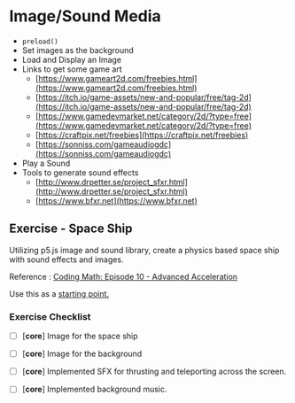 # Image/Sound Media

- `preload()`
- Set images as the background
- Load and Display an Image
- Links to get some game art
    + [https://www.gameart2d.com/freebies.html](https://www.gameart2d.com/freebies.html)
    + [https://itch.io/game-assets/new-and-popular/free/tag-2d](https://itch.io/game-assets/new-and-popular/free/tag-2d)
    + [https://www.gamedevmarket.net/category/2d/?type=free](https://www.gamedevmarket.net/category/2d/?type=free)
    + [https://craftpix.net/freebies](https://craftpix.net/freebies)
    + [https://sonniss.com/gameaudiogdc](https://sonniss.com/gameaudiogdc)
- Play a Sound
- Tools to generate sound effects
    + [http://www.drpetter.se/project_sfxr.html](http://www.drpetter.se/project_sfxr.html)
    + [https://www.bfxr.net](https://www.bfxr.net)


## Exercise - Space Ship

Utilizing p5.js image and sound library, create a physics based space ship with sound effects and images.

Reference : [Coding Math: Episode 10 - Advanced Acceleration](https://youtu.be/4UPiT5lDYe8)

Use this as a [starting point.](https://editor.p5js.org/Rudy.Castan/sketches/KVHZ8fZ3B)

### Exercise Checklist

- [ ] [**core**] Image for the space ship
- [ ] [**core**] Image for the background
- [ ] [**core**] Implemented SFX for thrusting and teleporting across the screen.
- [ ] [**core**] Implemented background music.



